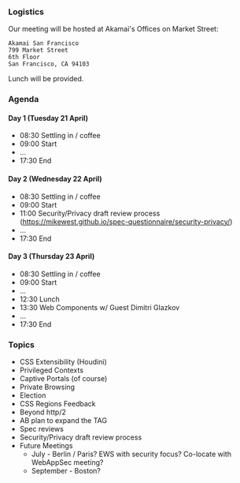 ### Logistics

Our meeting will be hosted at Akamai's Offices on Market Street:

    Akamai San Francisco
    799 Market Street
    6th Floor
    San Francisco, CA 94103

Lunch will be provided.


### Agenda

#### Day 1 (Tuesday 21 April)

* 08:30 Settling in / coffee
* 09:00 Start
* ...
* 17:30 End

#### Day 2 (Wednesday 22 April)

* 08:30 Settling in / coffee
* 09:00 Start
* 11:00 Security/Privacy draft review process
  (https://mikewest.github.io/spec-questionnaire/security-privacy/)
* ...
* 17:30 End

#### Day 3 (Thursday 23 April)

* 08:30 Settling in / coffee
* 09:00 Start
* ...
* 12:30 Lunch
* 13:30 Web Components w/ Guest Dimitri Glazkov
* ...
* 17:30 End


### Topics

* CSS Extensibility (Houdini)
* Privileged Contexts
* Captive Portals (of course)
* Private Browsing
* Election
* CSS Regions Feedback
* Beyond http/2
* AB plan to expand the TAG
* Spec reviews
* Security/Privacy draft review process
* Future Meetings
  * July - Berlin / Paris? EWS with security focus? Co-locate with WebAppSec meeting?
  * September - Boston?
